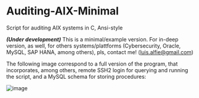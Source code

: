 # Auditing-AIX-Minimal
Script for auditing AIX systems in C, Ansi-style

***(Under development)*** This is a minimal/example version. For in-deep version, as well, for others systems/plattforms (Cybersecurity, Oracle, MySQL, SAP HANA, among others), pls, contact me! (luis.alfie@gmail.com)

The following image correspond to a full version of the program, that incorporates, among others, remote SSH2 login for querying and running the script, and a MySQL schema for storing procedures:

![image](https://user-images.githubusercontent.com/40904281/147139761-e1afb210-df60-4242-9600-1d76dda0ede9.png)

